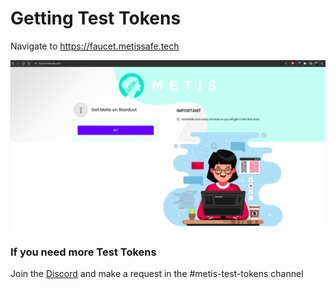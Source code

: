 # Getting Test Tokens

Navigate to https://faucet.metissafe.tech

![](<../.gitbook/assets/image (1).png>)

### If you need more Test Tokens <a href="#_z98tmu8zem2" id="_z98tmu8zem2"></a>

Join the [Discord](https://discord.gg/S3SmrCFZ) and make a request in the #metis-test-tokens channel

